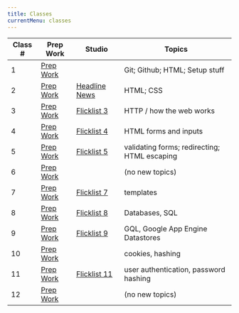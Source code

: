 ```yaml
---
title: Classes
currentMenu: classes
---
```


Class # | Prep Work | Studio | Topics
-----|-----------|----------|--------
1 | [Prep Work](./class1-prep) | | Git; Github; HTML; Setup stuff
2 | [Prep Work](./class2-prep) | [Headline News](../studios/headline-news/) | HTML; CSS
3 | [Prep Work](./class3-prep) | [Flicklist 3](../studios/flicklist/3/) | HTTP / how the web works
4 | [Prep Work](./class4-prep) | [Flicklist 4](../studios/flicklist/4/) | HTML forms and inputs
5 | [Prep Work](./class5-prep) | [Flicklist 5](../studios/flicklist/5/) | validating forms; redirecting; HTML escaping
6 | [Prep Work](./class6-prep) | | (no new topics)
7 | [Prep Work](./class7-prep) | [Flicklist 7](../studios/flicklist/7/) | templates
8 | [Prep Work](./class8-prep) | [Flicklist 8](../studios/flicklist/8/) | Databases, SQL
9 | [Prep Work](./class9-prep) | [Flicklist 9](../studios/flicklist/9/) | GQL, Google App Engine Datastores
10 | [Prep Work](./class10-prep) | | cookies, hashing
11 | [Prep Work](./class11-prep) | [Flicklist 11](../studios/flicklist/11/) | user authentication, password hashing
12 | [Prep Work](./class12-prep) | | (no new topics)
